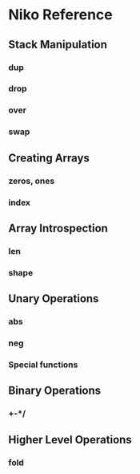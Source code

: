 # Niko Reference

## Stack Manipulation

### dup

### drop

### over

### swap

## Creating Arrays

### zeros, ones

### index

## Array Introspection

### len

### shape

## Unary Operations

### abs

### neg

### Special functions

## Binary Operations

### +-*/

## Higher Level Operations

### fold
